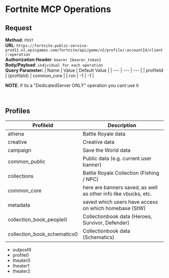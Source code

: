 # Fortnite MCP Operations

## Request

**Method**: `POST` \
**URL**: `https://fortnite-public-service-prod11.ol.epicgames.com/fortnite/api/game/v2/profile/:accountId/client/:operation` \
**Authorization Header**: `bearer {bearer_token}` \
**Body/Payload**: `individual for each operation` \
**Query Parameter:**
| Name | Value | Default Value |
| --- | --- | --- |
| profileId | {profileId} | common_core |
| rvn | -1 | -1 |

**NOTE**: if its a "DedicatedServer ONLY" operation you cant use it

<br>

## Profiles

| ProfileId | Description |
| --- | --- |
| athena | Battle Royale data |
| creative | Creative data |
| campaign | Save the World data |
| common_public | Public data (e.g. current user banner) |
| collections | Battle Royale Collection (Fishing / NPC) |
| common_core | here are banners saved, as well as other info like vbucks, etc. |
| metadata | saved which users have access on which homebase (StW) |
| collection_book_people0 | Collectionbook data (Heroes, Survivor, Defender) |
| collection_book_schematics0 | Collectionbook data (Schematics) |

- outpost0
- profile0
- theater0
- theater1
- theater2
